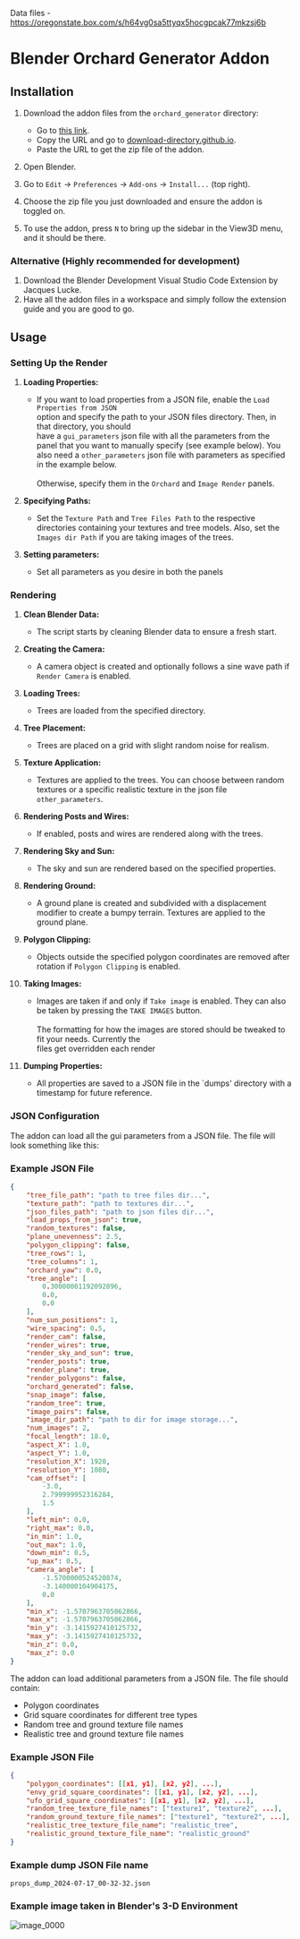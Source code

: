 Data files - https://oregonstate.box.com/s/h64vg0sa5ttyqx5hocgpcak77mkzsj6b

# Blender Orchard Generator Addon

## Installation

1. Download the addon files from the `orchard_generator` directory:
    - Go to [this link](https://github.com/OSUrobotics/blender_virtual_orchard/tree/addon/addon/orchard_generator).
    - Copy the URL and go to [download-directory.github.io](https://download-directory.github.io/).
    - Paste the URL to get the zip file of the addon.

2. Open Blender.

3. Go to `Edit` -> `Preferences` -> `Add-ons` -> `Install...` (top right).

4. Choose the zip file you just downloaded and ensure the addon is toggled on.

5. To use the addon, press `N` to bring up the sidebar in the View3D menu, and it should be there.

### Alternative (Highly recommended for development)

 1. Download the Blender Development Visual Studio Code Extension by Jacques Lucke.
 2. Have all the addon files in a workspace and simply follow the extension guide and you are good to go.

## Usage

### Setting Up the Render

1. **Loading Properties:**
   - If you want to load properties from a JSON file, enable the `Load Properties from JSON` \
   option and specify the path to your JSON files directory. Then, in that directory, you should \
   have a `gui_parameters` json file with all the parameters from the panel that you want to manually specify (see example below). You also need a `other_parameters` json file with parameters as specified in the example
   below.
   \
   \
   Otherwise, specify them in the `Orchard` and `Image Render` panels.

2. **Specifying Paths:**
   - Set the `Texture Path` and `Tree Files Path` to the respective directories containing your textures and tree models. Also, set the `Images dir Path` if you are taking images of the trees.

3. **Setting parameters:**
   - Set all parameters as you desire in both the panels 

### Rendering

1. **Clean Blender Data:**
   - The script starts by cleaning Blender data to ensure a fresh start.

2. **Creating the Camera:**
   - A camera object is created and optionally follows a sine wave path if `Render Camera` is enabled.

3. **Loading Trees:**
   - Trees are loaded from the specified directory.

4. **Tree Placement:**
   - Trees are placed on a grid with slight random noise for realism.

5. **Texture Application:**
   - Textures are applied to the trees. You can choose between random textures or a specific realistic texture in the json file `other_parameters`.

6. **Rendering Posts and Wires:**
   - If enabled, posts and wires are rendered along with the trees.

7. **Rendering Sky and Sun:**
   - The sky and sun are rendered based on the specified properties.

8. **Rendering Ground:**
   - A ground plane is created and subdivided with a displacement modifier to create a bumpy terrain. Textures are applied to the ground plane.

9. **Polygon Clipping:**
   - Objects outside the specified polygon coordinates are removed after rotation if `Polygon Clipping` is enabled.

10. **Taking Images:**
    - Images are taken if and only if `Take image` is enabled. They can also be taken by pressing the `TAKE IMAGES` button.
    \
    \
    The formatting for how the images are stored should be tweaked to fit your needs. Currently the \
    files get overridden each render

11. **Dumping Properties:**
    - All properties are saved to a JSON file in the `dumps' directory with a timestamp for future reference.

### JSON Configuration

The addon can load all the gui parameters from a JSON file. The file will look something like this:

### Example JSON File

```json
{
    "tree_file_path": "path to tree files dir...",
    "texture_path": "path to textures dir...",
    "json_files_path": "path to json files dir...",
    "load_props_from_json": true,
    "random_textures": false,
    "plane_unevenness": 2.5,
    "polygon_clipping": false,
    "tree_rows": 1,
    "tree_columns": 1,
    "orchard_yaw": 0.0,
    "tree_angle": [
        0.30000001192092896,
        0.0,
        0.0
    ],
    "num_sun_positions": 1,
    "wire_spacing": 0.5,
    "render_cam": false,
    "render_wires": true,
    "render_sky_and_sun": true,
    "render_posts": true,
    "render_plane": true,
    "render_polygons": false,
    "orchard_generated": false,
    "snap_image": false,
    "random_tree": true,
    "image_pairs": false,
    "image_dir_path": "path to dir for image storage...",
    "num_images": 2,
    "focal_length": 18.0,
    "aspect_X": 1.0,
    "aspect_Y": 1.0,
    "resolution_X": 1920,
    "resolution_Y": 1080,
    "cam_offset": [
        -3.0,
        2.799999952316284,
        1.5
    ],
    "left_min": 0.0,
    "right_max": 0.0,
    "in_min": 1.0,
    "out_max": 1.0,
    "down_min": 0.5,
    "up_max": 0.5,
    "camera_angle": [
        -1.5700000524520874,
        -3.140000104904175,
        0.0
    ],
    "min_x": -1.5707963705062866,
    "max_x": -1.5707963705062866,
    "min_y": -3.1415927410125732,
    "max_y": -3.1415927410125732,
    "min_z": 0.0,
    "max_z": 0.0
}
```

The addon can load additional parameters from a JSON file. The file should contain:

- Polygon coordinates
- Grid square coordinates for different tree types
- Random tree and ground texture file names
- Realistic tree and ground texture file names

### Example JSON File

```json
{
    "polygon_coordinates": [[x1, y1], [x2, y2], ...],
    "envy_grid_square_coordinates": [[x1, y1], [x2, y2], ...],
    "ufo_grid_square_coordinates": [[x1, y1], [x2, y2], ...],
    "random_tree_texture_file_names": ["texture1", "texture2", ...],
    "random_ground_texture_file_names": ["texture1", "texture2", ...],
    "realistic_tree_texture_file_name": "realistic_tree",
    "realistic_ground_texture_file_name": "realistic_ground"
}
```

### Example dump JSON File name

`props_dump_2024-07-17_00-32-32.json`

### Example image taken in Blender's 3-D Environment
![image_0000](https://github.com/user-attachments/assets/bf88253b-6720-42a8-8718-a78da64270fb)


